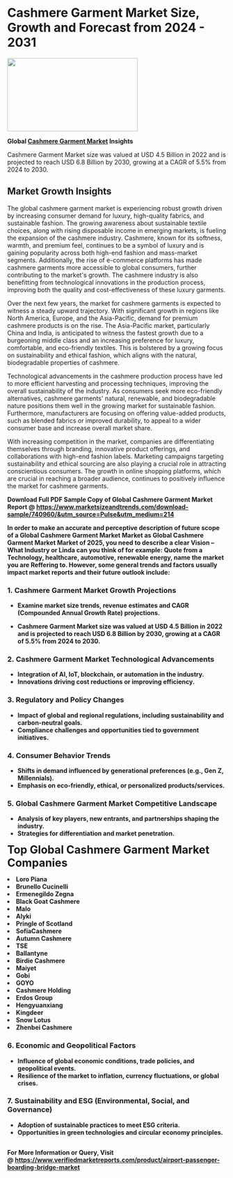 <H1>Cashmere Garment Market Size, Growth and Forecast from 2024 - 2031</H1><img class="aligncenter size-medium wp-image-584254" src="https://thirdeyenews.in/wp-content/uploads/2024/09/Global-Market-Research-300x168.jpeg" alt="" width="300" height="168" /><p><strong>Global&nbsp;<a href="https://www.marketsizeandtrends.com/download-sample/740960/&amp;utm_source=Pulse&amp;utm_medium=214">Cashmere Garment Market</a> Insights</strong></p><p>Cashmere Garment Market size was valued at USD 4.5 Billion in 2022 and is projected to reach USD 6.8 Billion by 2030, growing at a CAGR of 5.5% from 2024 to 2030.</p><p><h2>Market Growth Insights</h2> <p>The global cashmere garment market is experiencing robust growth driven by increasing consumer demand for luxury, high-quality fabrics, and sustainable fashion. The growing awareness about sustainable textile choices, along with rising disposable income in emerging markets, is fueling the expansion of the cashmere industry. Cashmere, known for its softness, warmth, and premium feel, continues to be a symbol of luxury and is gaining popularity across both high-end fashion and mass-market segments. Additionally, the rise of e-commerce platforms has made cashmere garments more accessible to global consumers, further contributing to the market's growth. The cashmere industry is also benefitting from technological innovations in the production process, improving both the quality and cost-effectiveness of these luxury garments.</p> <p><strong></strong></p> <p>Over the next few years, the market for cashmere garments is expected to witness a steady upward trajectory. With significant growth in regions like North America, Europe, and the Asia-Pacific, demand for premium cashmere products is on the rise. The Asia-Pacific market, particularly China and India, is anticipated to witness the fastest growth due to a burgeoning middle class and an increasing preference for luxury, comfortable, and eco-friendly textiles. This is bolstered by a growing focus on sustainability and ethical fashion, which aligns with the natural, biodegradable properties of cashmere.</p> <p>Technological advancements in the cashmere production process have led to more efficient harvesting and processing techniques, improving the overall sustainability of the industry. As consumers seek more eco-friendly alternatives, cashmere garments' natural, renewable, and biodegradable nature positions them well in the growing market for sustainable fashion. Furthermore, manufacturers are focusing on offering value-added products, such as blended fabrics or improved durability, to appeal to a wider consumer base and increase overall market share.</p> <p>With increasing competition in the market, companies are differentiating themselves through branding, innovative product offerings, and collaborations with high-end fashion labels. Marketing campaigns targeting sustainability and ethical sourcing are also playing a crucial role in attracting conscientious consumers. The growth in online shopping platforms, which are crucial in reaching a broader audience, continues to positively influence the market for cashmere garments.</p> <p><strong></p><p><span class=""><strong>Download Full PDF Sample Copy of Global Cashmere Garment Market Report</strong> @ <a href="https://www.marketsizeandtrends.com/download-sample/740960/&amp;utm_source=Pulse&amp;utm_medium=214" target="_blank">https://www.marketsizeandtrends.com/download-sample/740960/&amp;utm_source=Pulse&amp;utm_medium=214</a></span></p><p>In order to make an accurate and perceptive description of future scope of a Global&nbsp;Cashmere Garment Market Market as Global&nbsp;Cashmere Garment Market Market of 2025, you need to describe a clear Vision &ndash; What Industry or Linda can you think of for example: Quote from a Technology, healthcare, automotive, renewable energy, name the market you are Reffering to. However, some general trends and factors usually impact market reports and their future outlook include:</p><h3>1.&nbsp;<strong>Cashmere Garment Market Growth Projections</strong></h3><ul><li>Examine market size trends, revenue estimates and CAGR (Compounded Annual Growth Rate) projections.</li><li><p>Cashmere Garment Market size was valued at USD 4.5 Billion in 2022 and is projected to reach USD 6.8 Billion by 2030, growing at a CAGR of 5.5% from 2024 to 2030.</p></li></ul><h3>2.&nbsp;<strong>Cashmere Garment Market Technological Advancements</strong></h3><ul><li>Integration of AI, IoT, blockchain, or automation in the industry.</li><li>Innovations driving cost reductions or improving efficiency.</li></ul><h3>3.&nbsp;<strong>Regulatory and Policy Changes</strong></h3><ul><li>Impact of global and regional regulations, including sustainability and carbon-neutral goals.</li><li>Compliance challenges and opportunities tied to government initiatives.</li></ul><h3>4.&nbsp;<strong>Consumer Behavior Trends</strong></h3><ul><li>Shifts in demand influenced by generational preferences (e.g., Gen Z, Millennials).</li><li>Emphasis on eco-friendly, ethical, or personalized products/services.</li></ul><h3>5.&nbsp;<strong>Global Cashmere Garment Market Competitive Landscape</strong></h3><ul><li>Analysis of key players, new entrants, and partnerships shaping the industry.</li><li>Strategies for differentiation and market penetration.</li></ul><p data-pm-slice="1 1 []"><span style="color: inherit; font-family: inherit; font-size: 25px;">Top Global Cashmere Garment Market Companies</span></p><div class="" data-test-id=""><p><li>Loro Piana</li><li> Brunello Cucinelli</li><li> Ermenegildo Zegna</li><li> Black Goat Cashmere</li><li> Malo</li><li> Alyki</li><li> Pringle of Scotland</li><li> SofiaCashmere</li><li> Autumn Cashmere</li><li> TSE</li><li> Ballantyne</li><li> Birdie Cashmere</li><li> Maiyet</li><li> Gobi</li><li> GOYO</li><li> Cashmere Holding</li><li> Erdos Group</li><li> Hengyuanxiang</li><li> Kingdeer</li><li> Snow Lotus</li><li> Zhenbei Cashmere</li></p></div><h3>6.&nbsp;<strong>Economic and Geopolitical Factors</strong></h3><ul><li>Influence of global economic conditions, trade policies, and geopolitical events.</li><li>Resilience of the market to inflation, currency fluctuations, or global crises.</li></ul><h3>7.&nbsp;<strong>Sustainability and ESG (Environmental, Social, and Governance)</strong></h3><ul><li>Adoption of sustainable practices to meet ESG criteria.</li><li>Opportunities in green technologies and circular economy principles.</li></ul><h2><strong style="font-size: 14px;">For More Information or Query, Visit @&nbsp;</strong><a style="background-color: #ffffff; font-size: 14px;" href="https://www.marketsizeandtrends.com/report/cashmere-garment-market/" target="_blank">https://www.verifiedmarketreports.com/product/airport-passenger-boarding-bridge-market</a></h2>
